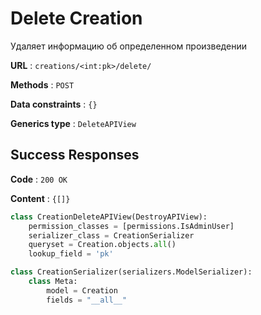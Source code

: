 # Delete Creation

Удаляет информацию об определенном произведении

**URL** : `creations/<int:pk>/delete/`

**Methods** : `POST`

**Data constraints** : `{}`

**Generics type** : `DeleteAPIView`

## Success Responses

**Code** : `200 OK`

**Content** : `{[]}`

```python
class CreationDeleteAPIView(DestroyAPIView):
    permission_classes = [permissions.IsAdminUser]
    serializer_class = CreationSerializer
    queryset = Creation.objects.all()
    lookup_field = 'pk'
```

```python
class CreationSerializer(serializers.ModelSerializer):
    class Meta:
        model = Creation
        fields = "__all__"
```